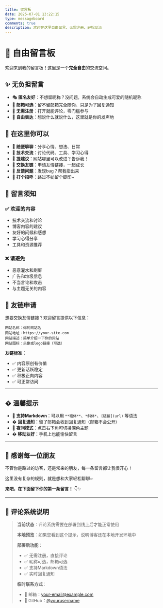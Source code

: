 ```yaml
---
title: 留言板  
date: 2025-07-01 13:22:15
type: messageboard
comments: true
description: 欢迎在这里自由留言，无需注册，轻松交流
---
```


# 💬 自由留言板

欢迎来到我的留言板！这里是一个**完全自由**的交流空间。

## ✨ 无负担留言
- 🎭 **匿名友好**：不想留昵称？没问题，系统会自动生成可爱的随机昵称
- 📧 **邮箱可选**：留不留邮箱完全随你，只是为了回复通知
- 🚫 **无需注册**：打开就能评论，零门槛参与
- 💬 **自由表达**：想说什么就说什么，这里就是你的发声地

## 🌟 在这里你可以

- 💭 **随便聊聊**：分享心情、想法、日常
- 🤝 **技术交流**：讨论代码、工具、学习心得  
- 🎯 **提建议**：网站哪里可以改进？告诉我！
- 🔗 **交换友链**：申请友情链接，一起成长
- 🐛 **反馈问题**：发现bug？帮我指出来
- 👋 **打个招呼**：路过不妨留个脚印~

## 📝 留言须知

### ✅ 欢迎的内容
- 技术交流和讨论
- 博客内容的建议
- 友好的问候和感想
- 学习心得分享
- 工具和资源推荐

### ❌ 请避免
- 恶意灌水和刷屏
- 广告和垃圾信息
- 不当言论和攻击
- 与主题无关的内容

## 🔗 友链申请

想要交换友情链接？欢迎留言提供以下信息：

```
网站名称：你的网站名
网站地址：https://your-site.com
网站描述：简单介绍一下你的网站
网站图标：头像或logo链接（可选）
```

**友链标准：**
- ✅ 内容原创有价值
- ✅ 更新活跃稳定
- ✅ 积极正向内容
- ✅ 可正常访问

---

## � 温馨提示

- 🎨 **支持Markdown**：可以用 `**粗体**`、`*斜体*`、`[链接](url)` 等语法
- � **回复通知**：留了邮箱会收到回复通知（邮箱不会公开）
- 🌙 **夜间模式**：点击右下角可切换深色主题
- � **移动友好**：手机上也能愉快留言

---

## 💝 感谢每一位朋友

不管你是路过的访客，还是常来的朋友，每一条留言都让我很开心！

这里没有复杂的规则，就是想和大家轻松聊聊~ 

**来吧，在下面留下你的第一条留言！** 👇✨

---

## 📢 评论系统说明

> **当前状态**：评论系统需要在部署到线上后才能正常使用
> 
> **本地预览**：如果您看到这个提示，说明博客还在本地开发环境中
> 
> **部署后功能**：
> - ✅ 无需注册，直接评论
> - ✅ 昵称可选，邮箱可选
> - ✅ 支持Markdown语法
> - ✅ 实时回复通知
> 
> **临时联系方式**：
> - 📧 邮箱：your-email@example.com
> - 🐙 GitHub：[@yourusername](https://github.com/yourusername)
